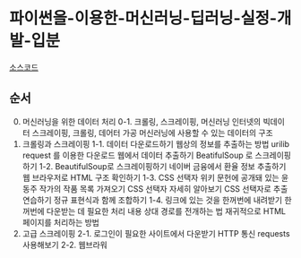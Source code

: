 # 파이썬을-이용한-머신러닝-딥러닝-실정-개발-입분

[소스코드](http://wikibook.co.kr/python-machine-learning)

## 순서
00. 머신러닝을 위한 데이터 처리
    0-1. 크롤링, 스크레이핑, 머신러닝
        인터넷의 빅데이터
        스크레이핑, 크롤링, 데어터 가공
        머신러닝에 사용할 수 있는 데이터의 구조
01. 크롤링과 스크레이핑
    1-1. 데이터 다운로드하기
        웹상의 정보를 추출하는 방법
        urilib request 를 이용한 다운로드
        웹에서 데이터 추출하기
        BeatifulSoup 로 스크레이핑하기
    1-2. BeautifulSoup로 스크레이핑하기
        네이버 금융에서 환율 정보 추출하기
        웹 브라우저로 HTML 구조 확인하기
    1-3. CSS 선택자
        위키 문헌에 공개돼 있는 윤동주 작가의 작품 목록 가져오기
        CSS 선택자 자세히 알아보기
        CSS 선택자로 추출 연습하기
        정규 표현식과 함께 조합하기
    1-4. 링크에 있는 것을 한꺼번에 내려받기
        한꺼번에 다운받는 데 필요한 처리 내용
        상대 경로를 전개하는 법
        재귀적으로 HTML 페이지를 처리하는 방법
02. 고급 스크레이핑
    2-1. 로그인이 필요한 사이트에서 다운받기
        HTTP 통신
        requests 사용해보기
    2-2. 웹브라워
